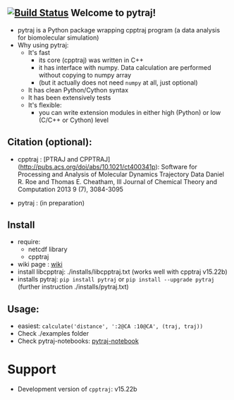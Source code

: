 [![Build Status](https://travis-ci.org/hainm/pytraj.svg?branch=master)](https://travis-ci.org/hainm/pytraj)
Welcome to pytraj!
-------------------

- pytraj is a Python package wrapping cpptraj program (a data analysis for biomolecular simulation)
- Why using pytraj:
    * It's fast
        * its core (cpptraj) was written in C++
        * it has interface with numpy. Data calculation are performed without copying to numpy array
        * (but it actually does not need `numpy` at all, just optional)
    * It has clean Python/Cython syntax
    * It has been extensively tests
    * It's flexible: 
        * you can write extension modules in either high (Python) or low (C/C++ or Cython) level

Citation (optional):
-----------------
- cpptraj : [PTRAJ and CPPTRAJ] (http://pubs.acs.org/doi/abs/10.1021/ct400341p): Software for Processing and Analysis of Molecular Dynamics Trajectory Data
Daniel R. Roe and Thomas E. Cheatham, III
Journal of Chemical Theory and Computation 2013 9 (7), 3084-3095 

- pytraj : (in preparation)

Install
-------
- require:
    - netcdf library
    - cpptraj
- wiki page : [wiki](http://www.github.com/pytraj/pytraj/wiki)
- install libcpptraj: 
    ./installs/libcpptraj.txt (works well with cpptraj v15.22b)
- installs pytraj: `pip install pytraj` or `pip install --upgrade pytraj`
    (further instruction ./installs/pytraj.txt)

Usage: 
-----
- easiest: `calculate('distance', ':2@CA :10@CA', (traj, traj))`
- Check ./examples folder
- Check pytraj-notebooks: [pytraj-notebook](http://nbviewer.ipython.org/github/pytraj/pytraj/blob/master/note-books/Frame_class.ipynb)

Support
====================
* Development version of `cpptraj`: v15.22b
